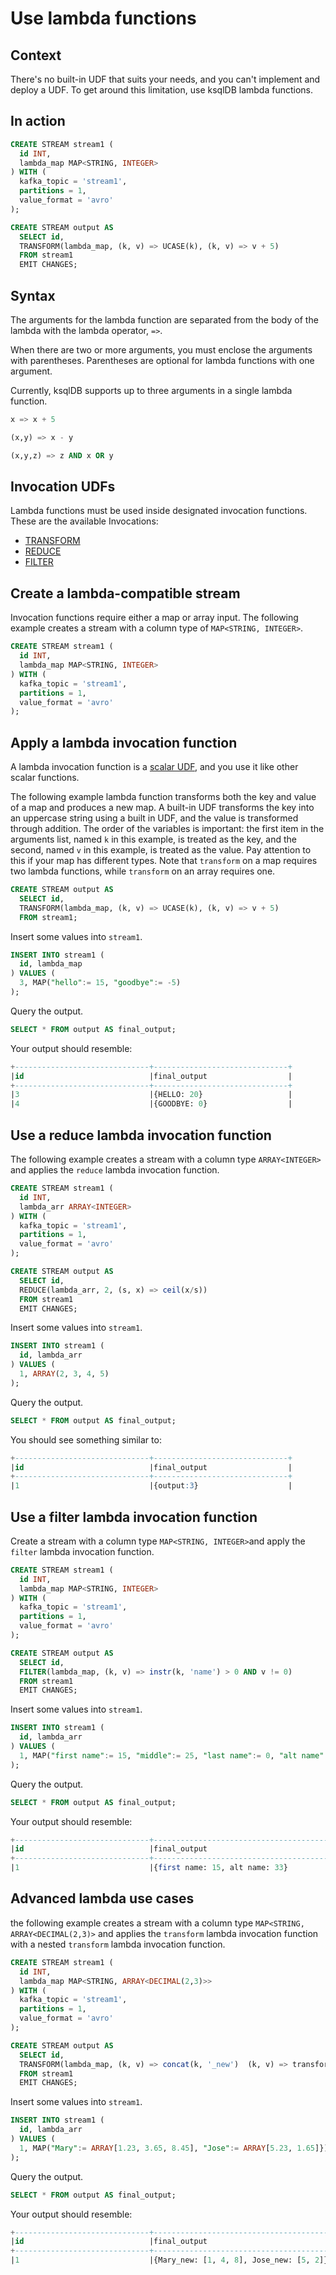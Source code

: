 # Use lambda functions

## Context

There's no built-in UDF that suits your needs, and you can't implement and deploy a UDF.
To get around this limitation, use ksqlDB lambda functions.

## In action
```sql
CREATE STREAM stream1 (
  id INT,
  lambda_map MAP<STRING, INTEGER>
) WITH (
  kafka_topic = 'stream1',
  partitions = 1,
  value_format = 'avro'
);

CREATE STREAM output AS
  SELECT id, 
  TRANSFORM(lambda_map, (k, v) => UCASE(k), (k, v) => v + 5) 
  FROM stream1
  EMIT CHANGES;
```

## Syntax

The arguments for the lambda function are separated from the body of the lambda with the lambda operator, `=>`.

When there are two or more arguments, you must enclose the arguments with parentheses. Parentheses are optional for lambda functions with one argument.

Currently, ksqlDB supports up to three arguments in a single lambda function.

```sql
x => x + 5

(x,y) => x - y

(x,y,z) => z AND x OR y
```

## Invocation UDFs

Lambda functions must be used inside designated invocation functions. These are the available Invocations:

- [TRANSFORM](/developer-guide/ksqldb-reference/scalar-functions#TRANSFORM)
- [REDUCE](/developer-guide/ksqldb-reference/scalar-functions#REDUCE)
- [FILTER](/developer-guide/ksqldb-reference/scalar-functions#FILTER)

## Create a lambda-compatible stream
Invocation functions require either a map or array input. The following example creates a stream
with a column type of `MAP<STRING, INTEGER>`.
```sql
CREATE STREAM stream1 (
  id INT,
  lambda_map MAP<STRING, INTEGER>
) WITH (
  kafka_topic = 'stream1',
  partitions = 1,
  value_format = 'avro'
);
```

## Apply a lambda invocation function
A lambda invocation function is a [scalar UDF](/developer-guide/ksqldb-reference/scalar-functions), and you use it like other scalar functions.

The following example lambda function transforms both the key and value of a map and produces a new map. A built-in UDF transforms the key 
into an uppercase string using a built in UDF, and the value is transformed through addition. The order of the variables
is important: the first item in the arguments list, named `k` in this example, is treated as the key, and the second, named `v` in this example, is treated
as the value. Pay attention to this if your map has different types. Note that `transform` on
a map requires two lambda functions, while `transform` on an array requires one.
```sql
CREATE STREAM output AS
  SELECT id, 
  TRANSFORM(lambda_map, (k, v) => UCASE(k), (k, v) => v + 5) 
  FROM stream1;
```

Insert some values into `stream1`.
```sql
INSERT INTO stream1 (
  id, lambda_map
) VALUES (
  3, MAP("hello":= 15, "goodbye":= -5)
);
```

Query the output.
```sql
SELECT * FROM output AS final_output;
```

Your output should resemble:
```sql
+------------------------------+------------------------------+
|id                            |final_output                  |
+------------------------------+------------------------------+
|3                             |{HELLO: 20}                   |
|4                             |{GOODBYE: 0}                  |                           
```

## Use a reduce lambda invocation function
The following example creates a stream with a column type `ARRAY<INTEGER>` and applies the `reduce` lambda 
invocation function.
```sql
CREATE STREAM stream1 (
  id INT,
  lambda_arr ARRAY<INTEGER>
) WITH (
  kafka_topic = 'stream1',
  partitions = 1,
  value_format = 'avro'
);

CREATE STREAM output AS
  SELECT id, 
  REDUCE(lambda_arr, 2, (s, x) => ceil(x/s)) 
  FROM stream1
  EMIT CHANGES;
```
Insert some values into `stream1`.
```sql
INSERT INTO stream1 (
  id, lambda_arr
) VALUES (
  1, ARRAY(2, 3, 4, 5)
);
```

Query the output.
```sql
SELECT * FROM output AS final_output;
```

You should see something similar to:
```sql
+------------------------------+------------------------------+
|id                            |final_output                  |
+------------------------------+------------------------------+
|1                             |{output:3}                    |  
```

## Use a filter lambda invocation function
Create a stream with a column type `MAP<STRING, INTEGER>`and apply the `filter` lambda 
invocation function. 
```sql
CREATE STREAM stream1 (
  id INT,
  lambda_map MAP<STRING, INTEGER>
) WITH (
  kafka_topic = 'stream1',
  partitions = 1,
  value_format = 'avro'
);

CREATE STREAM output AS
  SELECT id, 
  FILTER(lambda_map, (k, v) => instr(k, 'name') > 0 AND v != 0) 
  FROM stream1
  EMIT CHANGES;
```
Insert some values into `stream1`.
```sql
INSERT INTO stream1 (
  id, lambda_arr
) VALUES (
  1, MAP("first name":= 15, "middle":= 25, "last name":= 0, "alt name":= 33)
);
```

Query the output.
```sql
SELECT * FROM output AS final_output;
```

Your output should resemble:
```sql
+------------------------------+-----------------------------------------------+
|id                            |final_output                                   |
+------------------------------+-----------------------------------------------+
|1                             |{first name: 15, alt name: 33}                 |  
```

## Advanced lambda use cases
the following example creates a stream with a column type `MAP<STRING, ARRAY<DECIMAL(2,3)>` and applies the `transform` 
lambda invocation function with a nested `transform` lambda invocation function.
```sql
CREATE STREAM stream1 (
  id INT,
  lambda_map MAP<STRING, ARRAY<DECIMAL(2,3)>>
) WITH (
  kafka_topic = 'stream1',
  partitions = 1,
  value_format = 'avro'
);

CREATE STREAM output AS
  SELECT id, 
  TRANSFORM(lambda_map, (k, v) => concat(k, '_new')  (k, v) => transform(v, x => round(x))) 
  FROM stream1
  EMIT CHANGES;
```
Insert some values into `stream1`.
```sql
INSERT INTO stream1 (
  id, lambda_arr
) VALUES (
  1, MAP("Mary":= ARRAY[1.23, 3.65, 8.45], "Jose":= ARRAY[5.23, 1.65]})
);
```

Query the output.
```sql
SELECT * FROM output AS final_output;
```

Your output should resemble:
```sql
+------------------------------+----------------------------------------------------------+
|id                            |final_output                                              |
+------------------------------+----------------------------------------------------------+
|1                             |{Mary_new: [1, 4, 8], Jose_new: [5, 2]}                   |  
```
